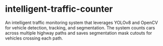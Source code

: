 # intelligent-traffic-counter
An intelligent traffic monitoring system that leverages YOLOv8 and OpenCV for vehicle detection, tracking, and segmentation. The system counts cars across multiple highway paths and saves segmentation mask cutouts for vehicles crossing each path.
